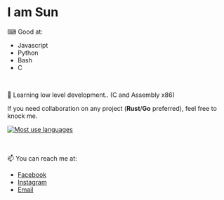 # I am Sun

⌨ Good at:
- Javascript
- Python
- Bash
- C

<br>
<!--
[![](https://github-readme-stats.vercel.app/api?username=SunPodder&theme=yeblu&show_icons=true) 
[![](https://github-readme-stats.vercel.app/api/top-langs/?username=SunPodder&theme=shades-of-purple&layout=compact)](https://github.com/SunPodder)
<br>
-->

🔭 Learning low level development.. (C and Assembly x86)

If you need collaboration on any project (**Rust**/**Go** preferred), feel free to knock me.
<br>

[![Most use languages](https://github-readme-stats.vercel.app/api/top-langs/?username=SunPodder&theme=shades-of-purple&layout=compact)](https://github.com/SunPodder)

<br>
<br>
📫 You can reach me at:
<ul>
  <li>
    <a href="https://facebook.com/sun.podder.09" >Facebook</a>
  </li>
  <li>
    <a href="https://instagram.com/sunpodder.09" >Instagram</a>
  </li>
  <li>
    <a href="mailto:contact.sunpodder09@gmail.com" >Email</a>
  </li>
</ul>


<!--
**SunPodder/SunPodder** is a ✨ _special_ ✨ repository because its `README.md` (this file) appears on your GitHub profile.

Here are some ideas to get you started:

- 🔭 I’m currently working on ...
- 🌱 I’m currently learning ...
- 👯 I’m looking to collaborate on ...
- 🤔 I’m looking for help with ...
- 💬 Ask me about ...
- 📫 How to reach me: ...
- 😄 Pronouns: ...
- ⚡ Fun fact: ...
-->
